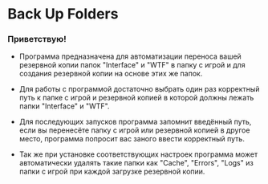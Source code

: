 # Back Up Folders

### Приветствую!

- Программа предназначена для автоматизации переноса вашей резервной копии папок "Interface" и "WTF" в папку с игрой и для создания резервной копии на основе этих же папок.

- Для работы с программой достаточно выбрать один раз корректный путь к папке с игрой и резервной копией в которой должны лежать папки "Interface" и "WTF".

- Для последующих запусков программа запомнит введённый путь, если вы перенесёте папку с игрой или резервной копией в другое место, программа попросит вас заного ввести корректный путь.

- Так же при установке соответствующих настроек программа может автоматически удалять такие папки как "Cache", "Errors", "Logs" из папки с игрой при каждой загрузке резервной копии.
